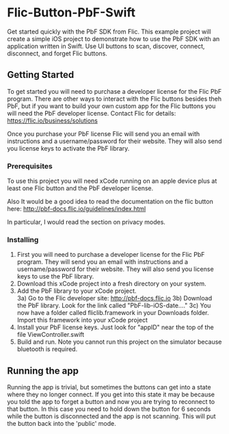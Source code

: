 # Flic-Button-PbF-Swift

Get started quickly with the PbF SDK from Flic.  This example project will create a simple iOS project to demonstrate how to use the PbF SDK with an application written in Swift.  Use UI buttons to scan, discover, connect, disconnect, and forget Flic buttons. 

## Getting Started

To get started you will need to purchase a developer license for the Flic PbF program. There are other ways to interact with the Flic buttons besides theh PbF, but if you want to build your own custom app for the Flic buttons you will need the PbF developer license.  Contact Flic for details:  https://flic.io/business/solutions

Once you purchase your PbF license Flic will send you an email with instructions and a username/password for their website. They will also send you license keys to activate the PbF library. 

### Prerequisites

To use this project you will need xCode running on an apple device plus at least one Flic button and the PbF developer license.  

Also It would be a good idea to read the documentation on the flic button here:  http://pbf-docs.flic.io/guidelines/index.html

In particular, I would read the section on privacy modes.

### Installing

1) First you will need to purchase a developer license for the Flic PbF program. They will send you an email with instructions and a username/password for their website. They will also send you license keys to use the PbF library. 
2) Download this xCode project into a fresh directory on your system.  
3) Add the PbF library to your xCode project.  
3a) Go to the Flic developer site: http://pbf-docs.flic.io 
3b) Download the PbF library.  Look for the link called "PbF-lib-iOS-date...."
3c) You now have a folder called fliclib.framework in your Downloads folder. Import this framework into your xCode project
4) Install your PbF license keys.  Just look for "appID" near the top of the file ViewController.swift
5) Build and run.  Note you cannot run this project on the simulator because bluetooth is required. 

## Running the app

Running the app is trivial, but sometimes the buttons can get into a state where they no longer connect.  If you get into this state it may be because you told the app to forget a button and now you are trying to reconnect to that button.  In this case you need to hold down the button for 6 seconds while the button is disconnected and the app is not scanning.  This will put the button back into the 'public' mode. 

